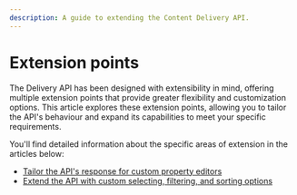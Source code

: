 ```yaml
---
description: A guide to extending the Content Delivery API.
---
```


# Extension points

The Delivery API has been designed with extensibility in mind, offering multiple extension points that provide greater flexibility and customization options. This article explores these extension points, allowing you to tailor the API's behaviour and expand its capabilities to meet your specific requirements.

You'll find detailed information about the specific areas of extension in the articles below:

* [Tailor the API's response for custom property editors](custom-property-editors-support.md)
* [Extend the API with custom selecting, filtering, and sorting options](extension-api-for-querying.md)
